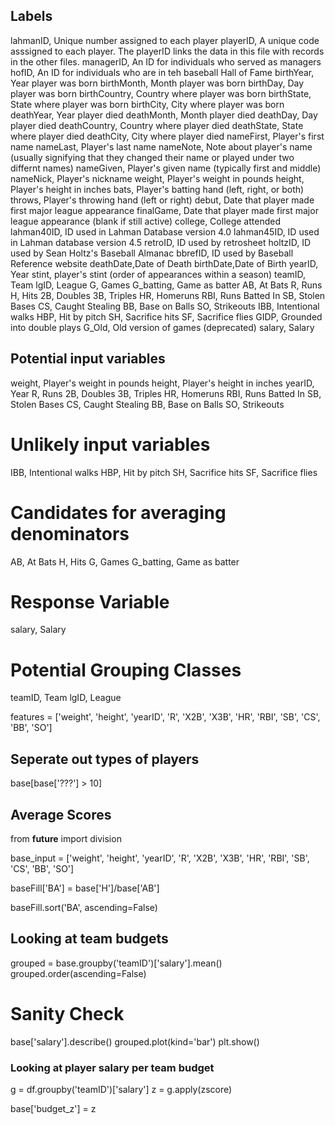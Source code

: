 ## Labels

lahmanID, Unique number assigned to each player
playerID, A unique code asssigned to each player.  The playerID links the data in this file with records in the other files.
managerID, An ID for individuals who served as managers
hofID, An ID for individuals who are in teh baseball Hall of Fame
birthYear, Year player was born
birthMonth, Month player was born
birthDay, Day player was born
birthCountry, Country where player was born
birthState, State where player was born
birthCity, City where player was born
deathYear, Year player died
deathMonth, Month player died
deathDay, Day player died
deathCountry, Country where player died
deathState, State where player died
deathCity, City where player died
nameFirst, Player's first name
nameLast, Player's last name
nameNote, Note about player's name (usually signifying that they changed their name or played under two differnt names)
nameGiven, Player's given name (typically first and middle)
nameNick, Player's nickname
weight, Player's weight in pounds
height, Player's height in inches
bats, Player's batting hand (left, right, or both)
throws, Player's throwing hand (left or right)
debut, Date that player made first major league appearance
finalGame, Date that player made first major league appearance (blank if still active)
college, College attended
lahman40ID, ID used in Lahman Database version 4.0
lahman45ID, ID used in Lahman database version 4.5
retroID, ID used by retrosheet
holtzID, ID used by Sean Holtz's Baseball Almanac
bbrefID, ID used by Baseball Reference website
deathDate,Date of Death
birthDate,Date of Birth
yearID, Year
stint, player's stint (order of appearances within a season)
teamID, Team
lgID, League
G, Games
G_batting, Game as batter
AB, At Bats
R, Runs
H, Hits
2B, Doubles
3B, Triples
HR, Homeruns
RBI, Runs Batted In
SB, Stolen Bases
CS, Caught Stealing
BB, Base on Balls
SO, Strikeouts
IBB, Intentional walks
HBP, Hit by pitch
SH, Sacrifice hits
SF, Sacrifice flies
GIDP, Grounded into double plays
G_Old, Old version of games (deprecated)
salary, Salary

## Potential input variables
weight, Player's weight in pounds
height, Player's height in inches
yearID, Year
R, Runs
2B, Doubles
3B, Triples
HR, Homeruns
RBI, Runs Batted In
SB, Stolen Bases
CS, Caught Stealing
BB, Base on Balls
SO, Strikeouts

# Unlikely input variables
IBB, Intentional walks
HBP, Hit by pitch
SH, Sacrifice hits
SF, Sacrifice flies

# Candidates for averaging denominators
AB, At Bats
H, Hits
G, Games
G_batting, Game as batter

# Response Variable
salary, Salary

# Potential Grouping Classes
teamID, Team
lgID, League


features = ['weight', 'height', 'yearID', 'R', 'X2B', 'X3B', 'HR', 'RBI', 'SB', 'CS', 'BB', 'SO']


## Seperate out types of players

base[base['???'] > 10]


## Average Scores
from __future__ import division

base_input = ['weight', 'height', 'yearID', 'R', 'X2B', 'X3B', 'HR', 'RBI', 'SB', 'CS', 'BB', 'SO']

baseFill['BA'] = base['H']/base['AB']

baseFill.sort('BA', ascending=False)


## Looking at team budgets
grouped = base.groupby('teamID')['salary'].mean()
grouped.order(ascending=False)

# Sanity Check
base['salary'].describe()
grouped.plot(kind='bar')
plt.show()


### Looking at player salary per team budget
g = df.groupby('teamID')['salary']
z = g.apply(zscore)

base['budget_z'] = z


